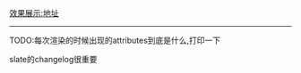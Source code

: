 

[效果展示:地址](https://mirrorgo.github.io/slatejs/)









---


TODO:每次渲染的时候出现的attributes到底是什么,打印一下

slate的changelog很重要

